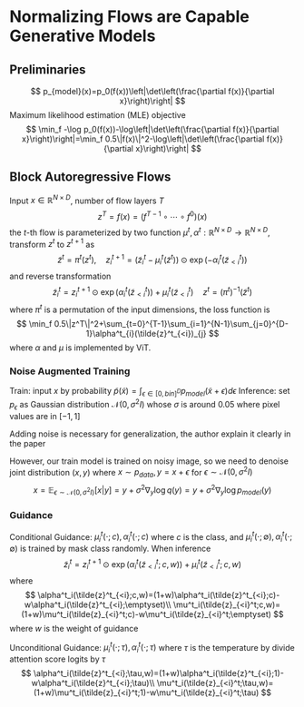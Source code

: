# Normalizing Flows are Capable Generative Models

## Preliminaries

$$
p_{model}(x)=p_0(f(x))\left|\det\left(\frac{\partial f(x)}{\partial x}\right)\right|
$$
Maximum likelihood estimation (MLE) objective
$$
\min_f -\log p_0(f(x))-\log\left|\det\left(\frac{\partial f(x)}{\partial x}\right)\right|=\min_f 0.5\|f(x)\|^2-\log\left|\det\left(\frac{\partial f(x)}{\partial x}\right)\right|
$$

## Block Autoregressive Flows

Input $x\in\mathbb{R}^{N\times D}$, number of flow layers $T$
$$
z^T=f(x)=(f^{T-1}\circ\cdots\circ f^0)(x)
$$
the $t$-th flow is parameterized by two function $\mu^t,\alpha^t:\mathbb{R}^{N\times D}\to \mathbb{R}^{N\times D}$, transform $z^t$ to $z^{t+1}$ as
$$
\tilde{z}^t=\pi^t(z^t),\quad z^{t+1}_i=(\tilde{z}^t_i-\mu^t_i(\tilde{z}^t))\odot\exp(-\alpha^t_i(\tilde{z}^t_{<i}))
$$
and reverse transformation
$$
\tilde{z}^t_i=z^{t+1}_i\odot\exp(\alpha^t_i(\tilde{z}^t_{<i}))+\mu^t_i(\tilde{z}_{<i}^t)\quad z^t=(\pi^t)^{-1}(\tilde{z}^t)
$$
where $\pi^t$ is a permutation of the input dimensions, the loss function is
$$
\min_f 0.5\|z^T\|^2+\sum_{t=0}^{T-1}\sum_{i=1}^{N-1}\sum_{j=0}^{D-1}\alpha^t_{i}(\tilde{z}^t_{<i})_{j}
$$
where $\alpha$ and $\mu$ is implemented by ViT.

### Noise Augmented Training

Train: input $x$ by probability $\tilde{p}(\tilde{x})=\int_{\epsilon\in [0,bin]^D}p_{model}(\tilde{x}+\epsilon)d\epsilon$
Inference: set $p_\epsilon$ as Gaussian distribution $\mathcal{N}(0,\sigma^2I)$ whose $\sigma$ is around 0.05 where pixel values are in $[-1,1]$

Adding noise is necessary for generalization, the author explain it clearly in the paper

However, our train model is trained on noisy image, so we need to denoise
joint distribution $(x,y)$ where $x\sim p_{data},y=x+\epsilon$ for $\epsilon\sim\mathcal{N}(0,\sigma^2I)$
$$
x=\mathbb{E}_{\epsilon\sim\mathcal{N}(0,\sigma^2I)}[x|y]=y+\sigma^2\nabla_y\log q(y)=y+\sigma^2\nabla_y\log p_{model}(y)
$$

### Guidance

Conditional Guidance: $\mu_i^t(\cdot;c),\alpha_i^t(\cdot;c)$ where $c$ is the class, and $\mu_i^t(\cdot;\emptyset),\alpha_i^t(\cdot;\emptyset)$ is trained by mask class randomly. When inference
$$
\tilde{z}^t_i=z^{t+1}_i\odot\exp(\alpha^t_i(\tilde{z}^t_{<i};c,w))+\mu^t_i(\tilde{z}_{<i}^t;c,w)
$$
where
$$
\alpha^t_i(\tilde{z}^t_{<i};c,w)=(1+w)\alpha^t_i(\tilde{z}^t_{<i};c)-w\alpha^t_i(\tilde{z}^t_{<i};\emptyset)\\
\mu^t_i(\tilde{z}_{<i}^t;c,w)=(1+w)\mu^t_i(\tilde{z}_{<i}^t;c)-w\mu^t_i(\tilde{z}_{<i}^t;\emptyset)
$$
where $w$ is the weight of guidance

Unconditional Guidance: $\mu_i^t(\cdot;\tau),\alpha_i^t(\cdot;\tau)$ where $\tau$ is the temperature by divide attention score logits by $\tau$
$$
\alpha^t_i(\tilde{z}^t_{<i};\tau,w)=(1+w)\alpha^t_i(\tilde{z}^t_{<i};1)-w\alpha^t_i(\tilde{z}^t_{<i};\tau)\\
\mu^t_i(\tilde{z}_{<i}^t;\tau,w)=(1+w)\mu^t_i(\tilde{z}_{<i}^t;1)-w\mu^t_i(\tilde{z}_{<i}^t;\tau)
$$
